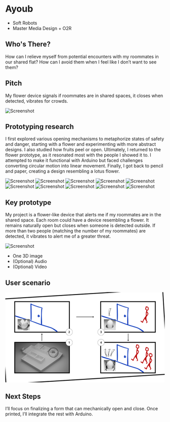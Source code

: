 # Ayoub
- Soft Robots
- Master Media Design + O2R

## Who's There?
How can I relieve myself from potential encounters with my roommates in our shared flat? How can I avoid them when I feel like I don’t want to see them?

## Pitch
My flower device signals if roommates are in shared spaces, it closes when detected, vibrates for crowds.

![Screenshot](IMG_5543.png)


## Prototyping research
I first explored various opening mechanisms to metaphorize states of safety and danger, starting with a flower and experimenting with more abstract designs. I also studied how fruits peel or open. Ultimately, I returned to the flower prototype, as it resonated most with the people I showed it to. I attempted to make it functional with Arduino but faced challenges converting circular motion into linear movement. Finally, I got back to pencil and paper, creating a design resembling a lotus flower.

![Screenshot](IMG_5471.png)
![Screenshot](IMG_5472.png)
![Screenshot](IMG_5477.png)
![Screenshot](IMG_5478.png)
![Screenshot](IMG_5547.png)
![Screenshot](IMG_5548.png)
![Screenshot](IMG_5517.png)
![Screenshot](IMG_5528.png)
![Screenshot](IMG_5545.png)
![Screenshot](IMG_5546.png)


## Key prototype
My project is a flower-like device that alerts me if my roommates are in the shared space. Each room could have a device resembling a flower. It remains naturally open but closes when someone is detected outside. If more than two people (matching the number of my roommates) are detected, it vibrates to alert me of a greater threat.

![Screenshot](IMG_5540.png)
+ One 3D image 
+ (Optional) Audio
+ (Optional) Video

## User scenario
![Screenshot](story_board.png)

## Next Steps
I’ll focus on finalizing a form that can mechanically open and close. Once printed, I’ll integrate the rest with Arduino.